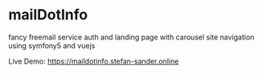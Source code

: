 # mailDotInfo
fancy freemail service auth and landing page with carousel site navigation using symfony5 and vuejs

Live Demo: <a href="https://maildotinfo.stefan-sander.online" target="_blank">https://maildotinfo.stefan-sander.online</a>
